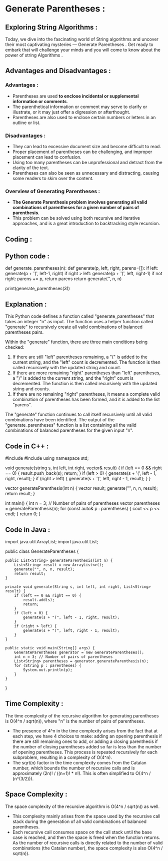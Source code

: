 # Generate Parentheses :

## Exploring String Algorithms :

Today, we dive into the fascinating world of String  algorithms and uncover their most captivating mysteries — Generate Parentheses . Get ready to embark that will  challenge your minds and you will come to know about the power of string Algorithms .

## Advantages and Disadvantages :

### Advantages :

- Parentheses are used **to enclose incidental or supplemental information or comments**.
- The parenthetical information or comment may serve to clarify or illustrate, or it may just offer a digression or afterthought.
- Parentheses are also used to enclose certain numbers or letters in an outline or list.

### Disadvantages :

- They can lead to excessive document size and become difficult to read.
- Proper placement of parentheses can be challenging, and improper placement can lead to confusion.
- Using too many parentheses can be unprofessional and detract from the clarity of the text.
- Parentheses can also be seen as unnecessary and distracting, causing some readers to skim over the content.

### Overview of Generating Parentheses :

- **The Generate Parenthesis problem involves generating all valid combinations of parentheses for a given number of pairs of parenthesis**.
- This problem can be solved using both recursive and iterative approaches, and is a great introduction to backtracking style recursion.

## Coding :

## Python code  :

def generate_parentheses(n):
def generate(p, left, right, parens=[]):
if left:
generate(p + '(', left-1, right)
if right > left:
generate(p + ')', left, right-1)
if not right:
parens += p,
return parens
return generate('', n, n)

print(generate_parentheses(3))

## Explanation :

This Python code defines a function called "generate_parentheses" that takes an integer "n" as input. The function uses a helper function called "generate" to recursively create all valid combinations of balanced parentheses pairs.

Within the "generate" function, there are three main conditions being checked:

1. If there are still "left" parentheses remaining, a "(" is added to the current string, and the "left" count is decremented. The function is then called recursively with the updated string and count.
2. If there are more remaining "right" parentheses than "left" parentheses, a ")" is added to the current string, and the "right" count is decremented. The function is then called recursively with the updated string and counts.
3. If there are no remaining "right" parentheses, it means a complete valid combination of parentheses has been formed, and it is added to the list "parens".

The "generate" function continues to call itself recursively until all valid combinations have been identified. The output of the "generate_parentheses" function is a list containing all the valid combinations of balanced parentheses for the given input "n".

## Code in C++ :

#include <iostream>
#include <vector>
using namespace std;

void generate(string s, int left, int right, vector<string>& result) {
if (left == 0 && right == 0) {
result.push_back(s);
return;
}
if (left > 0) {
generate(s + '(', left - 1, right, result);
}
if (right > left) {
generate(s + ')', left, right - 1, result);
}
}

vector<string> generateParenthesis(int n) {
vector<string> result;
generate("", n, n, result);
return result;
}

int main() {
int n = 3; // Number of pairs of parentheses
vector<string> parentheses = generateParenthesis(n);
for (const auto& p : parentheses) {
cout << p << endl;
}
return 0;
}

## Code in Java :

import java.util.ArrayList;
import java.util.List;

public class GenerateParentheses {

```
public List<String> generateParenthesis(int n) {
    List<String> result = new ArrayList<>();
    generate("", n, n, result);
    return result;
}

private void generate(String s, int left, int right, List<String> result) {
    if (left == 0 && right == 0) {
        result.add(s);
        return;
    }
    if (left > 0) {
        generate(s + "(", left - 1, right, result);
    }
    if (right > left) {
        generate(s + ")", left, right - 1, result);
    }
}

public static void main(String[] args) {
    GenerateParentheses generator = new GenerateParentheses();
    int n = 3; // Number of pairs of parentheses
    List<String> parentheses = generator.generateParenthesis(n);
    for (String p : parentheses) {
        System.out.println(p);
    }
}

```

}

## Time  Complexity :

The time complexity of the recursive algorithm for generating parentheses is O(4^n / sqrt(n)), where "n" is the number of pairs of parentheses.

- The presence of 4^n in the time complexity arises from the fact that at each step, we have 4 choices to make: adding an opening parenthesis if there are still remaining ones to add, or adding a closing parenthesis if the number of closing parentheses added so far is less than the number of opening parentheses. This process is repeated recursively for each subproblem, resulting in a complexity of O(4^n).
- The sqrt(n) factor in the time complexity comes from the Catalan number, which bounds the number of recursive calls and is approximately (2n)! / ((n+1)! * n!). This is often simplified to O(4^n / (n^(3/2))).

## Space Complexity :

The space complexity of the recursive algorithm is O(4^n / sqrt(n)) as well.

- This complexity mainly arises from the space used by the recursive call stack during the generation of all valid combinations of balanced parentheses.
- Each recursive call consumes space on the call stack until the base case is reached, and then the space is freed when the function returns. As the number of recursive calls is directly related to the number of valid combinations (the Catalan number), the space complexity is also O(4^n / sqrt(n)).
